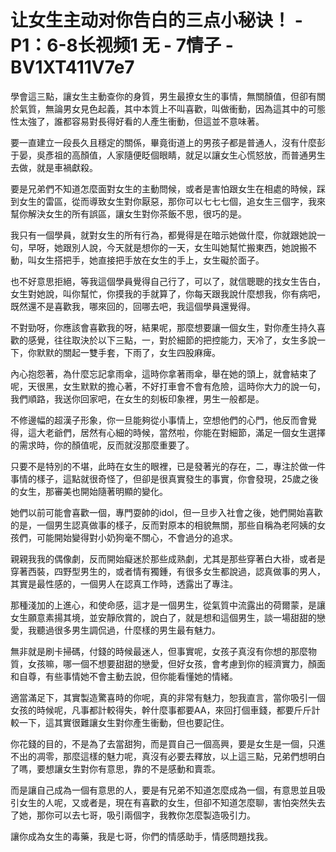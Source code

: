# 让女生主动对你告白的三点小秘诀！ - P1：6-8长视频1 无 - 7情子 - BV1XT411V7e7

學會這三點，讓女生主動查你的身質，男生最撩女生的事情，無關顏值，但卻有關於氣質，無論男女見色起義，其中本質上不叫喜歡，叫做衝動，因為這其中的可態性太強了，誰都容易對長得好看的人產生衝動，但這並不意味著。

要一直建立一段長久且穩定的關係，畢竟街道上的男孩子都是普通人，沒有什麼彭于晏，吳彥祖的高顏值，人家隨便眨個眼睛，就足以讓女生心慌怒放，而普通男生去做，就是車禍獻殺。

要是兄弟們不知道怎麼面對女生的主動問候，或者是害怕跟女生在相處的時候，踩到女生的雷區，從而導致女生對你厭惡，那你可以七七七個，追女生三個字，我來幫你解決女生的所有誤區，讓女生對你茶飯不思，很巧的是。

我只有一個學員，就對女生的所有行為，都覺得是在暗示她做什麼，你就跟她說一句，早呀，她跟別人說，今天就是想你的一天，女生叫她幫忙搬東西，她說搬不動，叫女生搭把手，她直接把手放在女生的手上，女生礙於面子。

也不好意思拒絕，等我這個學員覺得自己行了，可以了，就信聰聰的找女生告白，女生對她說，叫你幫忙，你摸我的手就算了，你每天跟我說什麼想我，你有病吧，既然還不是喜歡我，哪來回的，回哪去吧，我這個學員還覺得。

不對勁呀，你應該會喜歡我的呀，結果呢，那麼想要讓一個女生，對你產生持久喜歡的感覺，往往取決於以下三點，一，對於細節的把控能力，天冷了，女生多說一下，你默默的關起一雙手套，下雨了，女生四股麻痺。

內心抱怨著，為什麼忘記拿雨傘，這時你拿著雨傘，舉在她的頭上，就會結束了呢，天很黑，女生默默的擔心著，不好打車會不會有危險，這時你大力的說一句，我們順路，我送你回家吧，在女生的刻板印象裡，男生一般都是。

不修邊幅的超漢子形象，你一旦能夠從小事情上，空想他們的心門，他反而會覺得，這大老爺們，居然有心細的時候，當然啦，你能在對細節，滿足一個女生選擇的需求時，你的顏值呢，反而就沒那麼重要了。

只要不是特別的不堪，此時在女生的眼裡，已是發著光的存在，二，專注於做一件事情的樣子，這點就很奇怪了，但卻是很真實發生的事實，你會發現，25歲之後的女生，那審美也開始隨著明顯的變化。

她們以前可能會喜歡一個，專門耍帥的idol，但一旦步入社會之後，她們開始喜歡的是，一個男生認真做事的樣子，反而對原本的相貌無關，那些自稱為老阿姨的女孩們，可能開始變得對小奶狗毫不關心，不會過分的追求。

親親我我的偶像劇，反而開始癡迷於那些成熟劇，尤其是那些穿著白大褂，或者是穿著西裝，四野型男生的，或者情有獨鍾，有很多女生都說過，認真做事的男人，其實是最性感的，一個男人在認真工作時，透露出了專注。

那種淺加的上進心，和使命感，這才是一個男生，從氣質中流露出的荷爾蒙，是讓女生願意素揚其境，並安靜欣賞的，說白了，就是想和這個男生，談一場甜甜的戀愛，我聽過很多男生調侃過，什麼樣的男生最有魅力。

無非就是刷卡掃碼，付錢的時候最迷人，但事實呢，女孩子真沒有你想的那麼物質，女孩嘛，哪一個不想要甜甜的戀愛，但好女孩，會考慮到你的經濟實力，顏面和自尊，有些事情她不會主動去說，但你能看懂她的情緒。

適當滿足下，其實製造驚喜時的你呢，真的非常有魅力，恕我直言，當你吸引一個女孩的時候呢，凡事都計較得失，幹什麼事都要AA，來回打個車錢，都要斤斤計較一下，這其實很難讓女生對你產生衝動，但也要記住。

你花錢的目的，不是為了去當甜狗，而是買自己一個高興，要是女生是一個，只進不出的凋零，那麼這樣的魅力呢，真沒有必要去釋放，以上這三點，兄弟們想明白了嗎，要想讓女生對你有意思，靠的不是感動和賣乖。

而是讓自己成為一個有意思的人，要是有兄弟不知道怎麼成為一個，有意思並且吸引女生的人呢，又或者是，現在有喜歡的女生，但卻不知道怎麼聊，害怕突然失去了她，那你可以去七哥，吸引兩個字，我教你怎麼製造吸引力。

讓你成為女生的毒藥，我是七哥，你們的情感助手，情感問題找我。